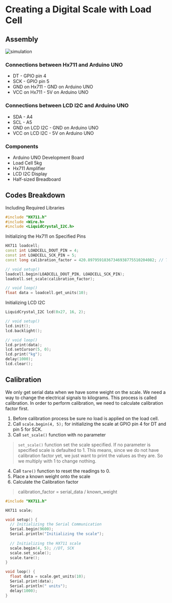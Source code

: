 # Creating a Digital Scale with Load Cell

## Assembly

![simulation](https://github.com/fy0d-0r/digital-scale-with-load-cell/blob/main/assets/images/simulation.gif)

### Connections between Hx711 and Arduino UNO
- DT - GPIO pin 4
- SCK - GPIO pin 5
- GND on Hx711 - GND on Arduino UNO
- VCC on Hx711 - 5V on Arduino UNO

### Connections between LCD I2C and Arduino UNO
- SDA - A4
- SCL - A5
- GND on LCD I2C - GND on Arduino UNO
- VCC on LCD I2C - 5V on Arduino UNO

### Components
- Arduino UNO Development Board
- Load Cell 5kg
- Hx711 Amplifier
- LCD I2C Display
- Half-sized Breadboard

## Codes Breakdown
Including Required Libraries
```cpp
#include "HX711.h"
#include <Wire.h>
#include <LiquidCrystal_I2C.h>
```


Initializing the Hx711 on Specified Pins
```cpp
HX711 loadcell;
const int LOADCELL_DOUT_PIN = 4;
const int LOADCELL_SCK_PIN = 5;
const long calibration_factor = 420.89795918367346938775510204082; // The constant is calculated through calibration process and adjusting the outcome by trial and error

// void setup()
loadcell.begin(LOADCELL_DOUT_PIN, LOADCELL_SCK_PIN);
loadcell.set_scale(calibration_factor);

// void loop()
float data = loadcell.get_units(10);
```

Initializing LCD I2C
```cpp
LiquidCrystal_I2C lcd(0x27, 16, 2);

// void setup()
lcd.init();
lcd.backlight();

// void loop()
lcd.print(data);
lcd.setCursor(5, 0);
lcd.print("kg");
delay(1000);
lcd.clear();
```



## Calibration
We only get serial data when we have some weight on the scale. We need a way to change the electrical signals to kilograms. This process is called calibration. In order to perform calibration, we need to calculate calibration factor first.

1. Before calibration process be sure no load is applied on the load cell.
2. Call `scale.begin(4, 5);` for initializing the scale at GPIO pin 4 for DT and pin 5 for SCK.
3. Call `set_scale()` function with no parameter
> `set_scale()` function set the scale specified. If no parameter is specified scale is defaulted to 1.
> This means, since we do not have calibration factor yet, we just want to print the values as they are. So we multiply with 1 to change nothing.
4. Call `tare()` function to reset the readings to 0.
5. Place a known weight onto the scale
6. Calculate the Calibration factor
> calibration_factor = serial_data / known_weight

```cpp
#include "HX711.h"

HX711 scale;

void setup() {
  // Initializing the Serial Communication
  Serial.begin(9600);
  Serial.println("Initializing the scale");
  
  // Initializing the HX711 scale
  scale.begin(4, 5); //DT, SCK
  scale.set_scale();
  scale.tare();
}

void loop() {
  float data = scale.get_units(10);
  Serial.print(data);
  Serial.println(" units");
  delay(1000);
}
```
